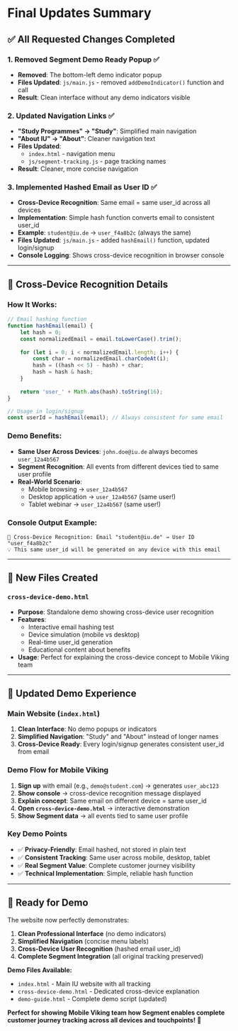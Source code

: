 # Final Updates Summary

## ✅ **All Requested Changes Completed**

### 1. **Removed Segment Demo Ready Popup** ✅
- **Removed**: The bottom-left demo indicator popup
- **Files Updated**: `js/main.js` - removed `addDemoIndicator()` function and call
- **Result**: Clean interface without any demo indicators visible

### 2. **Updated Navigation Links** ✅
- **"Study Programmes" → "Study"**: Simplified main navigation
- **"About IU" → "About"**: Cleaner navigation text
- **Files Updated**: 
  - `index.html` - navigation menu
  - `js/segment-tracking.js` - page tracking names
- **Result**: Cleaner, more concise navigation

### 3. **Implemented Hashed Email as User ID** ✅
- **Cross-Device Recognition**: Same email = same user_id across all devices
- **Implementation**: Simple hash function converts email to consistent user_id
- **Example**: `student@iu.de` → `user_f4a8b2c` (always the same)
- **Files Updated**: `js/main.js` - added `hashEmail()` function, updated login/signup
- **Console Logging**: Shows cross-device recognition in browser console

---

## 🔗 **Cross-Device Recognition Details**

### How It Works:
```javascript
// Email hashing function
function hashEmail(email) {
    let hash = 0;
    const normalizedEmail = email.toLowerCase().trim();
    
    for (let i = 0; i < normalizedEmail.length; i++) {
        const char = normalizedEmail.charCodeAt(i);
        hash = ((hash << 5) - hash) + char;
        hash = hash & hash;
    }
    
    return 'user_' + Math.abs(hash).toString(16);
}

// Usage in login/signup
const userId = hashEmail(email); // Always consistent for same email
```

### Demo Benefits:
- **Same User Across Devices**: `john.doe@iu.de` always becomes `user_12a4b567`
- **Segment Recognition**: All events from different devices tied to same user profile
- **Real-World Scenario**: 
  - Mobile browsing → `user_12a4b567`
  - Desktop application → `user_12a4b567` (same user!)
  - Tablet webinar → `user_12a4b567` (same user!)

### Console Output Example:
```
🔗 Cross-Device Recognition: Email "student@iu.de" → User ID "user_f4a8b2c"
💡 This same user_id will be generated on any device with this email
```

---

## 📁 **New Files Created**

### `cross-device-demo.html`
- **Purpose**: Standalone demo showing cross-device user recognition
- **Features**: 
  - Interactive email hashing test
  - Device simulation (mobile vs desktop)
  - Real-time user_id generation
  - Educational content about benefits
- **Usage**: Perfect for explaining the cross-device concept to Mobile Viking team

---

## 🎯 **Updated Demo Experience**

### **Main Website (`index.html`)**
1. **Clean Interface**: No demo popups or indicators
2. **Simplified Navigation**: "Study" and "About" instead of longer names
3. **Cross-Device Ready**: Every login/signup generates consistent user_id from email

### **Demo Flow for Mobile Viking**
1. **Sign up** with email (e.g., `demo@student.com`) → generates `user_abc123`
2. **Show console** → cross-device recognition message displayed
3. **Explain concept**: Same email on different device = same user_id
4. **Open `cross-device-demo.html`** → interactive demonstration
5. **Show Segment data** → all events tied to same user profile

### **Key Demo Points**
- ✅ **Privacy-Friendly**: Email hashed, not stored in plain text
- ✅ **Consistent Tracking**: Same user across mobile, desktop, tablet
- ✅ **Real Segment Value**: Complete customer journey visibility
- ✅ **Technical Implementation**: Simple, reliable hash function

---

## 🚀 **Ready for Demo**

The website now perfectly demonstrates:

1. **Clean Professional Interface** (no demo indicators)
2. **Simplified Navigation** (concise menu labels)
3. **Cross-Device User Recognition** (hashed email user_id)
4. **Complete Segment Integration** (all original tracking preserved)

**Demo Files Available:**
- `index.html` - Main IU website with all tracking
- `cross-device-demo.html` - Dedicated cross-device explanation
- `demo-guide.html` - Complete demo script (updated)

**Perfect for showing Mobile Viking team how Segment enables complete customer journey tracking across all devices and touchpoints!** 🎯
